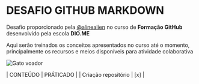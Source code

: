 # DESAFIO GITHUB MARKDOWN
Desafio proporcionado pela [@alinealien](https://github.com/alinealien) no curso de **Formação GitHub** desenvolvido pela escola **DIO.ME**

Aqui serão treinados os conceitos apresentados no curso até o momento, principalmente os recursos e meios disponíveis para atividade colaborativa

![Gato voador](https://media.giphy.com/headers/GitHub/w8ZJLtJbmuph.gif)

| CONTEÚDO | PRÁTICADO |
| Criação repositório | [x] |
